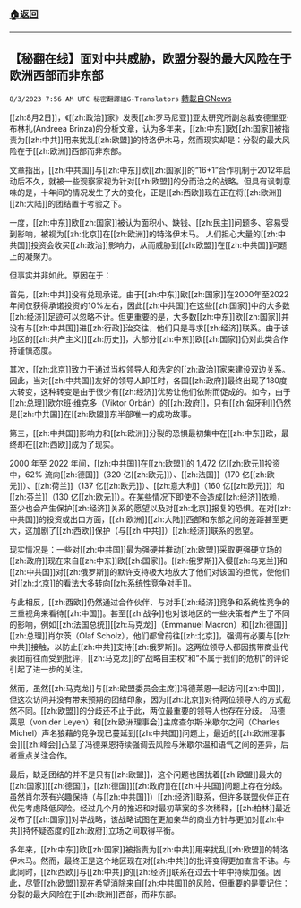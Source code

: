 ###  [:house:返回](README.md)
---


## 【秘翻在线】面对中共威胁，欧盟分裂的最大风险在于欧洲西部而非东部
`8/3/2023 7:56 AM UTC 秘密翻譯組G-Translators` [轉載自GNews](https://gnews.org/articles/1516215)

[[zh:8月2日]]，《[[zh:政治]]家》发表[[zh:罗马尼亚]]亚太研究所副总裁安德里亚·布林扎(Andreea Brinza)的分析文章，认为多年来，[[zh:中东]]欧[[zh:国家]]被指责为[[zh:中共]]用来扰乱[[zh:欧盟]]的特洛伊木马，然而现实却是：分裂的最大风险在于[[zh:欧洲]]西部而非东部。

文章指出，[[zh:中共国]]与[[zh:中东]]欧[[zh:国家]]的“16+1”合作机制于2012年启动后不久，就被一些观察家视为针对[[zh:欧盟]]的分而治之的战略。但具有讽刺意味的是，十年间的情况发生了大的变化，正是[[zh:西欧]]现在正在将[[zh:欧洲]][[zh:大陆]]的团结置于考验之下。

一度，[[zh:中东]]欧[[zh:国家]]被认为面积小、缺钱、[[zh:民主]]问题多、容易受到影响，被视为[[zh:北京]]在[[zh:欧洲]]的特洛伊木马。 人们担心大量的[[zh:中共国]]投资会收买[[zh:政治]]影响力，从而威胁到[[zh:欧盟]]在[[zh:中共国]]问题上的凝聚力。

但事实并非如此。原因在于：

首先，[[zh:中共]]没有兑现承诺。由于[[zh:中东]]欧[[zh:国家]]在2000年至2022年间仅获得承诺投资的10%左右，因此[[zh:中共国]]在这些[[zh:国家]]中的大多数[[zh:经济]]足迹可以忽略不计。但更重要的是，大多数[[zh:中东]]欧[[zh:国家]]并没有与[[zh:中共国]]进[[zh:行政]]治交往，他们只是寻求[[zh:经济]]联系。由于该地区的[[zh:共产主义]][[zh:历史]]，大部分[[zh:中东]]欧[[zh:国家]]仍对此类合作持谨慎态度。

其次，[[zh:北京]]致力于通过当权领导人和选定的[[zh:政治]]家来建设双边关系。因此，当对[[zh:中共国]]友好的领导人卸任时，各国[[zh:政府]]最终出现了180度大转变，这种转变是由于很少有[[zh:经济]]优势让他们依附而促成的。如今，由于[[zh:总理]]欧尔班·维克多（Viktor Orbán）的[[zh:政府]]，只有[[zh:匈牙利]]仍然是[[zh:中共国]]在[[zh:欧盟]]东半部唯一的成功故事。

第三，[[zh:中共国]]影响力和[[zh:欧洲]]分裂的恐惧最初集中在[[zh:中东]]欧，最终却在[[zh:西欧]]成为了现实。

 2000 年至 2022 年间，[[zh:中共国]]在[[zh:欧盟]]的 1,472 亿[[zh:欧元]]投资中，62% 流向[[zh:德国]]（320 亿[[zh:欧元]]）、[[zh:法国]]（170 亿[[zh:欧元]]）、[[zh:荷兰]]（137 亿[[zh:欧元]]）、[[zh:意大利]]（160 亿[[zh:欧元]]）和 [[zh:芬兰]]（130 亿[[zh:欧元]]）。在某些情况下即使不会造成[[zh:经济]]依赖，至少也会产生保护[[zh:经济]]关系的愿望以及对[[zh:北京]]报复的恐惧。在对[[zh:中共国]]的投资或出口方面，[[zh:欧洲]][[zh:大陆]]西部和东部之间的差距甚至更大，这加剧了[[zh:西欧]]保护（与[[zh:中共]]）[[zh:经济]]联系的愿望。

现实情况是：一些对[[zh:中共国]]最为强硬并推动[[zh:欧盟]]采取更强硬立场的[[zh:政府]]现在来自[[zh:中东]]欧[[zh:国家]]。[[zh:俄罗斯]]入侵[[zh:乌克兰]]和[[zh:中共国]]对[[zh:俄罗斯]]的默许支持极大地放大了他们对该国的担忧，使他们对[[zh:北京]]的看法大多转向[[zh:系统性竞争对手]]。

与此相反，[[zh:西欧]]仍然通过合作伙伴、与对手[[zh:经济]]竞争和系统性竞争的三重视角来看待[[zh:中国]]。甚至[[zh:战争]]也对该地区的一些决策者产生了不同的影响，例如[[zh:法国总统]][[zh:马克龙]]（Emmanuel Macron）和[[zh:德国]][[zh:总理]]肖尔茨（Olaf Scholz），他们都曾前往[[zh:北京]]，强调有必要与[[zh:中共]]接触，以防止[[zh:中共]]支持[[zh:俄罗斯]]。这两位领导人都因携带商业代表团前往而受到批评，[[zh:马克龙]]的“战略自主权”和“不属于我们的危机”的评论引起了进一步的关注。

然而，虽然[[zh:马克龙]]与[[zh:欧盟委员会主席]]冯德莱恩一起访问[[zh:中国]]，但这次访问并没有带来预期的团结印象，因为[[zh:北京]]对待两位领导人的方式截然不同。[[zh:欧盟]]的分歧还不止于此，两位最重要的领导人也存在分歧。 冯德莱恩（von der Leyen）和[[zh:欧洲理事会]]主席查尔斯·米歇尔之间（Charles Michel）声名狼藉的竞争现已蔓延到[[zh:中共国]]问题上，最近的[[zh:欧洲理事会]][[zh:峰会]]凸显了冯德莱恩持续强调去风险与米歇尔温和语气之间的差异，后者重点关注合作。

最后，缺乏团结的并不是只有[[zh:欧盟]]，这个问题也困扰着[[zh:欧盟]]最大的[[zh:国家]][[zh:德国]]，[[zh:德国]][[zh:政府]]在[[zh:中共国]]问题上存在分歧。虽然肖尔茨有兴趣保持（与[[zh:中共国]]）[[zh:经济]]联系，但许多联盟伙伴正在优先考虑降低风险。经过几个月的推迟和对最初草案的多次稀释，[[zh:柏林]]最近发布了[[zh:国家]]对华战略，该战略试图在更加亲华的商业方针与更加对[[zh:中共]]持怀疑态度的[[zh:政府]]立场之间取得平衡。

多年来，[[zh:中东]]欧[[zh:国家]]被指责为[[zh:中共]]用来扰乱[[zh:欧盟]]的特洛伊木马。然而，最终正是这个地区现在对[[zh:中共]]的批评变得更加直言不讳。与此同时，[[zh:西欧]]与[[zh:中共]]的[[zh:经济]]联系在过去十年中持续加强。因此，尽管[[zh:欧盟]]现在希望消除来自[[zh:中共国]]的风险，但重要的是要记住：分裂的最大风险在于[[zh:欧洲]]西部，而非东部。
